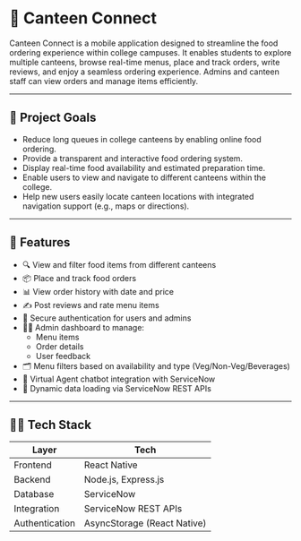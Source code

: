 # 🍴 Canteen Connect

Canteen Connect is a mobile application designed to streamline the food ordering experience within college campuses. It enables students to explore multiple canteens, browse real-time menus, place and track orders, write reviews, and enjoy a seamless ordering experience. Admins and canteen staff can view orders and manage items efficiently.

---

## 🎯 Project Goals

- Reduce long queues in college canteens by enabling online food ordering.
- Provide a transparent and interactive food ordering system.
- Display real-time food availability and estimated preparation time.
- Enable users to view and navigate to different canteens within the college.
- Help new users easily locate canteen locations with integrated navigation support (e.g., maps or directions).

---

## 🚀 Features

- 🔍 View and filter food items from different canteens
- 📦 Place and track food orders
- 📊 View order history with date and price
- ✍️ Post reviews and rate menu items
- 🔐 Secure authentication for users and admins
- 🧑‍💼 Admin dashboard to manage:
  - Menu items
  - Order details
  - User feedback
- 🗂️ Menu filters based on availability and type (Veg/Non-Veg/Beverages)
- 🧠 Virtual Agent chatbot integration with ServiceNow
- 🔁 Dynamic data loading via ServiceNow REST APIs

---

## 🧑‍💻 Tech Stack

| Layer          | Tech                          |
| ------------   | ----------------------------- |
| Frontend       | React Native                  |
| Backend        | Node.js, Express.js           |
| Database       | ServiceNow                    |
| Integration    | ServiceNow REST APIs          |
| Authentication | AsyncStorage (React Native)   |


